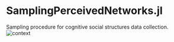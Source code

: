 # SamplingPerceivedNetworks.jl
Sampling procedure for cognitive social structures data collection.
![context](https://user-images.githubusercontent.com/8230371/155175635-2f22964f-c817-4839-9ffb-fae87a42abb1.svg)
